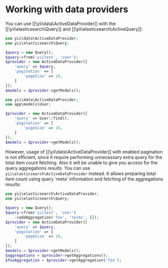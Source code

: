 Working with data providers
===========================

You can use [[\yii\data\ActiveDataProvider]] with the [[\yii\elasticsearch\Query]] and [[\yii\elasticsearch\ActiveQuery]]:

```php
use yii\data\ActiveDataProvider;
use yii\elasticsearch\Query;

$query = new Query();
$query->from('yiitest', 'user');
$provider = new ActiveDataProvider([
    'query' => $query,
    'pagination' => [
        'pageSize' => 10,
    ]
]);
$models = $provider->getModels();
```

```php
use yii\data\ActiveDataProvider;
use app\models\User;

$provider = new ActiveDataProvider([
    'query' => User::find(),
    'pagination' => [
        'pageSize' => 10,
    ]
]);
$models = $provider->getModels();
```

However, usage of [[\yii\data\ActiveDataProvider]] with enabled pagination is not efficient, since it require
performing unnecessary extra query for the total item count fetching. Also it will be unable to give you access
for the query aggregations results. You can use `yii\elasticsearch\ActiveDataProvider` instead. It allows preparing
total item count using query 'meta' information and fetching of the aggregations results:

```php
use yii\elasticsearch\ActiveDataProvider;
use yii\elasticsearch\Query;

$query = new Query();
$query->from('yiitest', 'user')
    ->addAggregation('foo', 'terms', []);
$provider = new ActiveDataProvider([
    'query' => $query,
    'pagination' => [
        'pageSize' => 10,
    ]
]);
$models = $provider->getModels();
$aggregations = $provider->getAggregations();
$fooAggregation = $provider->getAggregation('foo');
```
